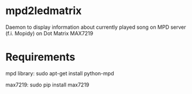 # mpd2ledmatrix
Daemon to display information about currently played song on MPD server (f.i. Mopidy) on Dot Matrix MAX7219

# Requirements
mpd library: sudo apt-get install python-mpd

max7219: sudo pip install max7219
